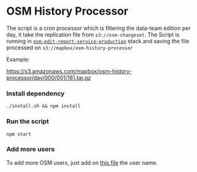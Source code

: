 # OSM History Processor

The script is a cron processor which is filtering the data-team edition per day, it take the replication file from `s3://osm-changeset`. The Script is running in [`osm-edit-report-service-production`](https://github.com/mapbox/osm-edit-report-service) stack and saving the file processed  on `s3://mapbox/osm-history-processor`

Example:

https://s3.amazonaws.com/mapbox/osm-history-processor/day/000/001/161.tar.gz

### Install dependency

`./install.sh && npm install`

###  Run the script


`npm start`

### Add more users

To add more OSM users, just add on [this file](https://github.com/mapbox/osm-history-processor/blob/master/users) the user name.


